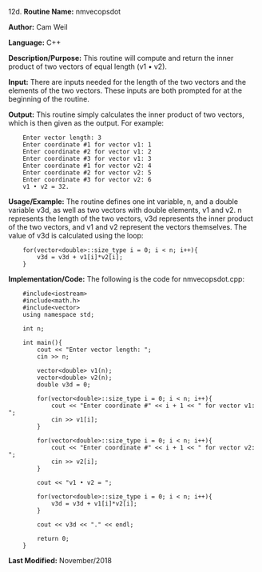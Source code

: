 12d. **Routine Name:**           nmvecopsdot

   **Author:** Cam Weil

   **Language:** C++

   **Description/Purpose:** This routine will compute and return the inner product of two vectors of equal length (v1 • v2).
   
   **Input:** There are inputs needed for the length of the two vectors and the elements of the two vectors. These inputs are both prompted for at the beginning of the routine.

   **Output:** This routine simply calculates the inner product of two vectors, which is then given as the output. For example:
   
        Enter vector length: 3
        Enter coordinate #1 for vector v1: 1
        Enter coordinate #2 for vector v1: 2
        Enter coordinate #3 for vector v1: 3
        Enter coordinate #1 for vector v2: 4
        Enter coordinate #2 for vector v2: 5
        Enter coordinate #3 for vector v2: 6
        v1 • v2 = 32.

   **Usage/Example:** The routine defines one int variable, n, and a double variable v3d, as well as two vectors with double elements, v1 and v2. n represents the length of the two vectors, v3d represents the inner product of the two vectors, and v1 and v2 represent the vectors themselves. The value of v3d is calculated using the loop:
   
        for(vector<double>::size_type i = 0; i < n; i++){
            v3d = v3d + v1[i]*v2[i];
        }

   **Implementation/Code:** The following is the code for nmvecopsdot.cpp:

        #include<iostream>
        #include<math.h>
        #include<vector>
        using namespace std;

        int n;

        int main(){
            cout << "Enter vector length: ";
            cin >> n;

            vector<double> v1(n);
            vector<double> v2(n);
            double v3d = 0;

            for(vector<double>::size_type i = 0; i < n; i++){
                cout << "Enter coordinate #" << i + 1 << " for vector v1: ";
                cin >> v1[i];
            }

            for(vector<double>::size_type i = 0; i < n; i++){
                cout << "Enter coordinate #" << i + 1 << " for vector v2: ";
                cin >> v2[i];
            }

            cout << "v1 • v2 = ";

            for(vector<double>::size_type i = 0; i < n; i++){
                v3d = v3d + v1[i]*v2[i];
            }

            cout << v3d << "." << endl;

            return 0;
        }

   **Last Modified:** November/2018
